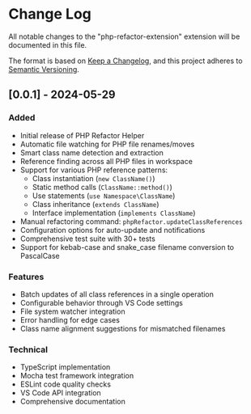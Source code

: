# Change Log

All notable changes to the "php-refactor-extension" extension will be documented in this file.

The format is based on [Keep a Changelog](https://keepachangelog.com/en/1.0.0/),
and this project adheres to [Semantic Versioning](https://semver.org/spec/v2.0.0.html).

## [0.0.1] - 2024-05-29

### Added
- Initial release of PHP Refactor Helper
- Automatic file watching for PHP file renames/moves
- Smart class name detection and extraction
- Reference finding across all PHP files in workspace
- Support for various PHP reference patterns:
  - Class instantiation (`new ClassName()`)
  - Static method calls (`ClassName::method()`)
  - Use statements (`use Namespace\ClassName`)
  - Class inheritance (`extends ClassName`)
  - Interface implementation (`implements ClassName`)
- Manual refactoring command: `phpRefactor.updateClassReferences`
- Configuration options for auto-update and notifications
- Comprehensive test suite with 30+ tests
- Support for kebab-case and snake_case filename conversion to PascalCase

### Features
- Batch updates of all class references in a single operation
- Configurable behavior through VS Code settings
- File system watcher integration
- Error handling for edge cases
- Class name alignment suggestions for mismatched filenames

### Technical
- TypeScript implementation
- Mocha test framework integration
- ESLint code quality checks
- VS Code API integration
- Comprehensive documentation 